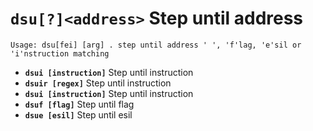 <!-- TITLE: dsu -->

#  **`dsu[?]<address>`** Step until address


```text
Usage: dsu[fei] [arg] . step until address ' ', 'f'lag, 'e'sil or 'i'nstruction matching
```


- **`dsui [instruction]`** Step until instruction
- **`dsuir [regex]`** Step until instruction
- **`dsui [instruction]`** Step until instruction
- **`dsuf [flag]`** Step until flag
- **`dsue [esil]`** Step until esil